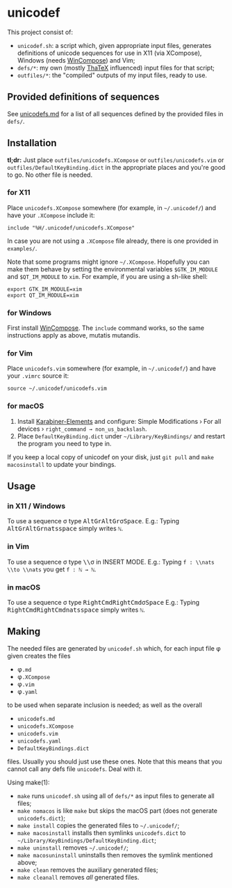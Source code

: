 # unicodef

This project consist of:

* `unicodef.sh`: a script which, given appropriate input files, generates definitions of unicode sequences for use in X11 (via XCompose), Windows (needs [WinCompose]) and Vim;
* `defs/*`: my own (mostly [ThaTeX] influenced) input files for that script;
* `outfiles/*`: the "compiled" outputs of my input files, ready to use.


## Provided definitions of sequences

See [unicodefs.md] for a list of all sequences defined by the provided files in `defs/`.


## Installation

**tl;dr:** Just place `outfiles/unicodefs.XCompose` or `outfiles/unicodefs.vim` or `outfiles/DefaultKeyBinding.dict` in the appropriate places and you're good to go.  No other file is needed.

### for X11
Place `unicodefs.XCompose` somewhere (for example, in `~/.unicodef/`) and have your `.XCompose` include it:
```
include "%H/.unicodef/unicodefs.XCompose"
```
In case you are not using a `.XCompose` file already, there is one provided in `examples/`.

Note that some programs might ignore `~/.XCompose`.  Hopefully you can make them behave by setting the environmental variables `$GTK_IM_MODULE` and `$QT_IM_MODULE` to `xim`.  For example, if you are using a sh-like shell:
```
export GTK_IM_MODULE=xim
export QT_IM_MODULE=xim
```

### for Windows
First install [WinCompose].
The `include` command works, so the same instructions apply as above, mutatis mutandis.

### for Vim
Place `unicodefs.vim` somewhere (for example, in `~/.unicodef/`) and have your `.vimrc` source it:
```
source ~/.unicodef/unicodefs.vim
```

### for macOS
1. Install [Karabiner-Elements] and configure: Simple Modifications › For all devices › `right_command → non_us_backslash`.
2. Place `DefaultKeyBinding.dict` under `~/Library/KeyBindings/` and restart the program you need to type in.

If you keep a local copy of unicodef on your disk, just `git pull` and `make macosinstall` to update your bindings.



## Usage

### in X11 / Windows
To use a sequence σ type <kbd>AltGr</kbd><kbd>AltGr</kbd>σ<kbd>Space</kbd>.
E.g.: Typing <kbd>AltGr</kbd><kbd>AltGr</kbd><kbd>n</kbd><kbd>a</kbd><kbd>t</kbd><kbd>s</kbd><kbd>space</kbd> simply writes `ℕ`.

### in Vim
To use a sequence σ type <kbd>\\</kbd><kbd>\\</kbd>σ in INSERT MODE.
E.g.: Typing `f : \\nats \\to \\nats` you get `f : ℕ → ℕ`.

### in macOS
To use a sequence σ type <kbd>RightCmd</kbd><kbd>RightCmd</kbd>σ<kbd>Space</kbd>
E.g.: Typing <kbd>RightCmd</kbd><kbd>RightCmd</kbd><kbd>n</kbd><kbd>a</kbd><kbd>t</kbd><kbd>s</kbd><kbd>space</kbd> simply writes `ℕ`.

## Making

The needed files are generated by `unicodef.sh` which, for each input file φ given creates the files

* φ`.md`
* φ`.XCompose`
* φ`.vim`
* φ`.yaml`

to be used when separate inclusion is needed; as well as the overall

* `unicodefs.md`
* `unicodefs.XCompose`
* `unicodefs.vim`
* `unicodefs.yaml`
* `DefaultKeyBindings.dict`

files.  Usually you should just use these ones.
Note that this means that you cannot call any defs file `unicodefs`.  Deal with it.

Using make(1):

* `make` runs `unicodef.sh` using all of `defs/*` as input files to generate all files;
* `make nomacos` is like `make` but skips the macOS part (does not generate `unicodefs.dict`);
* `make install` copies the generated files to `~/.unicodef/`;
* `make macosinstall` installs then symlinks `unicodefs.dict` to `~/Library/KeyBindings/DefaultKeyBinding.dict`;
* `make uninstall` removes `~/.unicodef/`;
* `make macosuninstall` uninstalls then removes the symlink mentioned above;
* `make clean` removes the auxiliary generated files;
* `make cleanall` removes *all* generated files.


[unicodefs.md]: outfiles/unicodefs.md
[ThaTeX]:       https://github.com/tsouanas/thatex
[WinCompose]:   https://github.com/samhocevar/wincompose
[Karabiner-Elements]: https://karabiner-elements.pqrs.org

